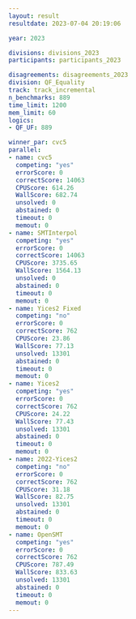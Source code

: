 ```yaml
---
layout: result
resultdate: 2023-07-04 20:19:06

year: 2023

divisions: divisions_2023
participants: participants_2023

disagreements: disagreements_2023
division: QF_Equality
track: track_incremental
n_benchmarks: 889
time_limit: 1200
mem_limit: 60
logics:
- QF_UF: 889

winner_par: cvc5
parallel:
- name: cvc5
  competing: "yes"
  errorScore: 0
  correctScore: 14063
  CPUScore: 614.26
  WallScore: 682.74
  unsolved: 0
  abstained: 0
  timeout: 0
  memout: 0
- name: SMTInterpol
  competing: "yes"
  errorScore: 0
  correctScore: 14063
  CPUScore: 3735.65
  WallScore: 1564.13
  unsolved: 0
  abstained: 0
  timeout: 0
  memout: 0
- name: Yices2 Fixed
  competing: "no"
  errorScore: 0
  correctScore: 762
  CPUScore: 23.86
  WallScore: 77.13
  unsolved: 13301
  abstained: 0
  timeout: 0
  memout: 0
- name: Yices2
  competing: "yes"
  errorScore: 0
  correctScore: 762
  CPUScore: 24.22
  WallScore: 77.43
  unsolved: 13301
  abstained: 0
  timeout: 0
  memout: 0
- name: 2022-Yices2
  competing: "no"
  errorScore: 0
  correctScore: 762
  CPUScore: 31.18
  WallScore: 82.75
  unsolved: 13301
  abstained: 0
  timeout: 0
  memout: 0
- name: OpenSMT
  competing: "yes"
  errorScore: 0
  correctScore: 762
  CPUScore: 787.49
  WallScore: 833.63
  unsolved: 13301
  abstained: 0
  timeout: 0
  memout: 0
---
```

